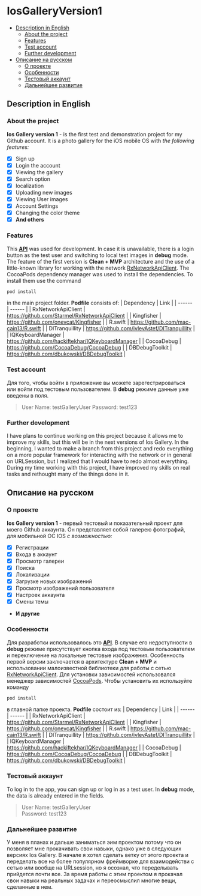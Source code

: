 # IosGalleryVersion1
- [Description in English](#Description-in-English)
  - [About the project](#About-the-project)
  - [Features](#Features)
  - [Test account](#Test-account)
  - [Further development](#Further-development)
- [Описание на русском](#Описание-на-русском)
  - [О проекте](#О-проекте)
  - [Особенности](#Особенности)
  - [Тестовый аккаунт](#Тестовый-аккаунт)
  - [Дальнейшее развитие](#Дальнейшее-развитие)

## Description in English
### About the project
**Ios Gallery version 1** - is the first test and demonstration project for my Github account. It is a photo gallery for the iOS mobile OS with *the following features:*
- [x] Sign up
- [x] Login the account
- [x] Viewing the gallery
- [x] Search option
- [x] localization
- [x] Uploading new images 
- [x] Viewing User images
- [x] Account Settings
- [x] Changing the color theme
- [x] **And others**
### Features
This [**API**](http://gallery.dev.webant.ru/api) was used for development. In case it is unavailable, there is a login button as the test user and switching to local test images in **debug** mode.
The feature of the first version is **Clean + MVP** architecture and the use of a little-known library for working with the network [RxNetworkApiClient](https://github.com/Starmel/RxNetworkApiClient).
The CocoaPods dependency manager was used to install the dependencies. To install them use the command
```ruby
pod install
```
in the main project folder.
**Podfile** consists of:
| Dependency | Link |
| ------ | ------ |
| RxNetworkApiClient | https://github.com/Starmel/RxNetworkApiClient |
| Kingfisher | https://github.com/onevcat/Kingfisher |
| R.swift | https://github.com/mac-cain13/R.swift |
| DITranquillity | https://github.com/ivlevAstef/DITranquillity |
| IQKeyboardManager | https://github.com/hackiftekhar/IQKeyboardManager |
| CocoaDebug | https://github.com/CocoaDebug/CocoaDebug |
| DBDebugToolkit | https://github.com/dbukowski/DBDebugToolkit |
### Test account
Для того, чтобы войти в приложение вы можете зарегестрироваться или войти под тестовым пользователем. В **debug** режиме данные уже введены в поля.
> User Name: testGalleryUser
> Password: test123
### Further development
I have plans to continue working on this project because it allows me to improve my skills, but this will be in the next versions of Ios Gallery. In the beginning, I wanted to make a branch from this project and redo everything on a more popular framework for interacting with the network or in general on URLSession, but I realized that I would have to redo almost everything. During my time working with this project, I have improved my skills on real tasks and rethought many of the things done in it.

## Описание на русском
### О проекте
**Ios Gallery version 1** - первый тестовый и показательный проект для моего Github аккаунта. Он представляет собой галерею фотографий, для мобильной ОС IOS *с возможностью:*
- [x] Регистрации
- [x] Входа в аккаунт
- [x] Просмотр галереи
- [x] Поиска
- [x] Локализации
- [x] Загрузке новых изображений 
- [x] Просмотр изображений пользователя
- [x] Настроек аккаунта
- [x] Смены темы
-  **И другие**
### Особенности
Для разработки использовалось это [**API**](http://gallery.dev.webant.ru/api). В случае его недоступности в **debug** режиме присутствует кнопка входа под тестовым пользователем и переключение на локальные тестовые изображения.
Особенность первой версии заключается в архитектуре **Clean + MVP** и использовании малоизвестной библиотеки для работы с сетью [RxNetworkApiClient](https://github.com/Starmel/RxNetworkApiClient).
Для установки зависимостей использовался менеджер зависимостей [CocoaPods](https://cocoapods.org). Чтобы установить их используйте команду
```ruby
pod install
```
в главной папке проекта.
**Podfile** состоит из:
| Dependency | Link |
| ------ | ------ |
| RxNetworkApiClient | https://github.com/Starmel/RxNetworkApiClient |
| Kingfisher | https://github.com/onevcat/Kingfisher |
| R.swift | https://github.com/mac-cain13/R.swift |
| DITranquillity | https://github.com/ivlevAstef/DITranquillity |
| IQKeyboardManager | https://github.com/hackiftekhar/IQKeyboardManager |
| CocoaDebug | https://github.com/CocoaDebug/CocoaDebug |
| DBDebugToolkit | https://github.com/dbukowski/DBDebugToolkit |
### Тестовый аккаунт
To log in to the app, you can sign up or log in as a test user. In **debug** mode, the data is already entered in the fields.
> User Name: testGalleryUser\
> Password: test123
### Дальнейшее развитие
У меня в планах и дальше заниматься эим проектом потому что он позволяет мне прокачивать свои навыки, однако уже в следующих версиях Ios Gallery. В начале я хотел сделать ветку от этого проекта и переделать все на более популярном фреймворке для взаимодействи с сетью или вообще на URLsession, но я осознал, что переделывать прийдется почти все. За время работы с этим проектом я прокачал свои навыки на реальных задачах и переосмыслил многие вещи, сделанные в нем.
